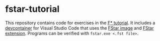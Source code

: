 # fstar-tutorial
This repository contains code for exercises in the [F* tutorial](https://www.fstar-lang.org/tutorial/). It includes a [devcontainer](https://code.visualstudio.com/docs/remote/containers) for Visual Studio Code that uses the [FStar image](https://github.com/FStarLang/FStar/wiki/Running-F%2A-from-a-docker-image) and [FStar extension](https://marketplace.visualstudio.com/items?itemName=artagnon.vsfstar). Programs can be verified with `fstar.exe <.fst file>`.
